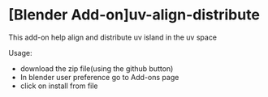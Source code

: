 # [Blender Add-on]uv-align-distribute
This add-on help align and distribute uv island in the uv space

Usage:  
  * download the zip file(using the github button)  
  * In blender user preference go to Add-ons page  
  * click on install from file  
